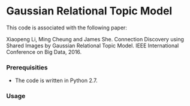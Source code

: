 # Gaussian Relational Topic Model
This code is associated with the following paper:

Xiaopeng Li, Ming Cheung and James She. Connection Discovery using Shared Images by Gaussian Relational Topic Model. IEEE International Conference on Big Data, 2016.

### Prerequisities
* The code is written in Python 2.7. 

### Usage
